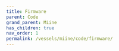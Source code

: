 ```yaml
---
title: Firmware
parent: Code
grand_parent: Miine
has_children: true
nav_order: 1
permalink: /vessels/miine/code/firmware/
---
```

